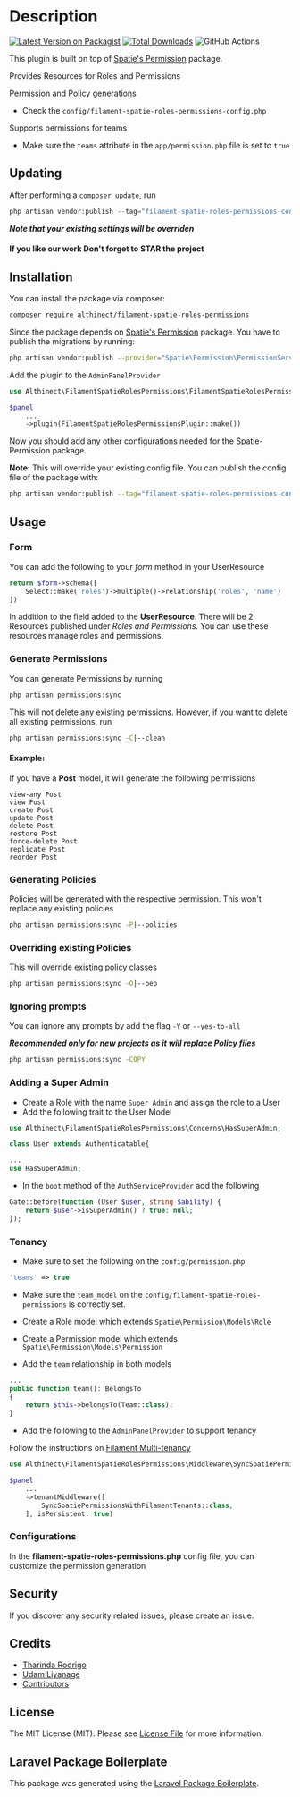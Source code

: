 # Description

[![Latest Version on Packagist](https://img.shields.io/packagist/v/althinect/filament-spatie-roles-permissions.svg?style=flat-square)](https://packagist.org/packages/althinect/filament-spatie-roles-permissions)
[![Total Downloads](https://img.shields.io/packagist/dt/althinect/filament-spatie-roles-permissions.svg?style=flat-square)](https://packagist.org/packages/althinect/filament-spatie-roles-permissions)
![GitHub Actions](https://github.com/althinect/filament-spatie-roles-permissions/actions/workflows/main.yml/badge.svg)

This plugin is built on top of [Spatie's Permission](https://spatie.be/docs/laravel-permission/v5/introduction) package. 

Provides Resources for Roles and Permissions

Permission and Policy generations
- Check the ``config/filament-spatie-roles-permissions-config.php``

Supports permissions for teams
- Make sure the ``teams`` attribute in the ``app/permission.php`` file is set to ``true``

## Updating

After performing a ```composer update```, run

```php
php artisan vendor:publish --tag="filament-spatie-roles-permissions-config" --force
```
***Note that your existing settings will be overriden***

#### If you like our work Don't forget to STAR the project 

## Installation

You can install the package via composer:

```bash
composer require althinect/filament-spatie-roles-permissions
```

Since the package depends on [Spatie's Permission](https://spatie.be/docs/laravel-permission/v5/introduction) package. You have to publish the migrations by running:
```bash
php artisan vendor:publish --provider="Spatie\Permission\PermissionServiceProvider"
```

Add the plugin to the `AdminPanelProvider`
```php
use Althinect\FilamentSpatieRolesPermissions\FilamentSpatieRolesPermissionsPlugin;

$panel
    ...
    ->plugin(FilamentSpatieRolesPermissionsPlugin::make())

```

Now you should add any other configurations needed for the Spatie-Permission package.

**Note:** This will override your existing config file.
You can publish the config file of the package with:
```bash
php artisan vendor:publish --tag="filament-spatie-roles-permissions-config" --force
```

## Usage

### Form

You can add the following to your *form* method in your UserResource 

```php
return $form->schema([
    Select::make('roles')->multiple()->relationship('roles', 'name')
])
```

In addition to the field added to the **UserResource**. There will be 2 Resources published under *Roles and Permissions*. You can use these resources manage roles and permissions.

### Generate Permissions

You can generate Permissions by running
```bash
php artisan permissions:sync
```

This will not delete any existing permissions. However, if you want to delete all existing permissions, run

```bash
php artisan permissions:sync -C|--clean
```

#### Example: 
If you have a **Post** model, it will generate the following permissions
```
view-any Post
view Post
create Post
update Post
delete Post
restore Post
force-delete Post
replicate Post
reorder Post
```

### Generating Policies
Policies will be generated with the respective permission. This won't replace any existing policies

```bash
php artisan permissions:sync -P|--policies
```

### Overriding existing Policies
This will override existing policy classes

```bash
php artisan permissions:sync -O|--oep
```

### Ignoring prompts
You can ignore any prompts by add the flag ``-Y`` or ``--yes-to-all`` 

***Recommended only for new projects as it will replace Policy files***

```bash
php artisan permissions:sync -COPY
```

### Adding a Super Admin

* Create a Role with the name `Super Admin` and assign the role to a User
* Add the following trait to the User Model

```php
use Althinect\FilamentSpatieRolesPermissions\Concerns\HasSuperAdmin;

class User extends Authenticatable{

...
use HasSuperAdmin;
```

* In the `boot` method of the `AuthServiceProvider` add the following

```php
Gate::before(function (User $user, string $ability) {
    return $user->isSuperAdmin() ? true: null;     
});
```

### Tenancy

- Make sure to set the following on the `config/permission.php`
```php
'teams' => true
```

- Make sure the `team_model` on the `config/filament-spatie-roles-permissions` is correctly set.

- Create a Role model which extends `Spatie\Permission\Models\Role`
- Create a Permission model which extends `Spatie\Permission\Models\Permission`
- Add the `team` relationship in both models

```php
...
public function team(): BelongsTo
{
    return $this->belongsTo(Team::class);
}
```
- Add the following to the `AdminPanelProvider` to support tenancy

Follow the instructions on [Filament Multi-tenancy](https://filamentphp.com/docs/3.x/panels/tenancy)

```php
use Althinect\FilamentSpatieRolesPermissions\Middleware\SyncSpatiePermissionsWithFilamentTenants;

$panel
    ...
    ->tenantMiddleware([
        SyncSpatiePermissionsWithFilamentTenants::class,
    ], isPersistent: true)
```

### Configurations

In the **filament-spatie-roles-permissions.php** config file, you can customize the permission generation

## Security

If you discover any security related issues, please create an issue.

## Credits

-   [Tharinda Rodrigo](https://github.com/tharindarodrigo/)
-   [Udam Liyanage](https://github.com/UdamLiyanage/)
-   [Contributors](https://github.com/Althinect/filament-spatie-roles-permissions/graphs/contributors)

## License

The MIT License (MIT). Please see [License File](LICENSE.md) for more information.

## Laravel Package Boilerplate

This package was generated using the [Laravel Package Boilerplate](https://laravelpackageboilerplate.com).
